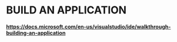 # BUILD AN APPLICATION
#### https://docs.microsoft.com/en-us/visualstudio/ide/walkthrough-building-an-application
